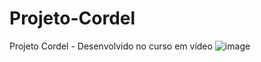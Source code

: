 # Projeto-Cordel
Projeto Cordel -  Desenvolvido no curso em vídeo
![image](https://user-images.githubusercontent.com/63742698/228941658-2ddf1905-a0c6-4643-8368-138d506ea87b.png)

